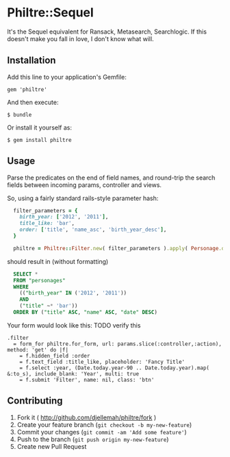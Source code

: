 # Philtre::Sequel

It's the Sequel equivalent for Ransack, Metasearch, Searchlogic. If
this doesn't make you fall in love, I don't know what will.

## Installation

Add this line to your application's Gemfile:

    gem 'philtre'

And then execute:

    $ bundle

Or install it yourself as:

    $ gem install philtre

## Usage

Parse the predicates on the end of field names, and round-trip the
search fields between incoming params, controller and views.

So, using a fairly standard rails-style parameter hash:

``` ruby
  filter_parameters = {
    birth_year: ['2012', '2011'],
    title_like: 'bar',
    order: ['title', 'name_asc', 'birth_year_desc'],
  }

  philtre = Philtre::Filter.new( filter_parameters ).apply( Personage.dataset ).sql
```

should result in (without formatting)

``` SQL
  SELECT *
  FROM "personages"
  WHERE
    (("birth_year" IN ('2012', '2011'))
    AND
    ("title" ~* 'bar'))
  ORDER BY ("title" ASC, "name" ASC, "date" DESC)
```

Your form would look like this:
TODO verify this
``` haml
.filter
  = form_for philtre.for_form, url: params.slice(:controller,:action), method: 'get' do |f|
    = f.hidden_field :order
    = f.text_field :title_like, placeholder: 'Fancy Title'
    = f.select :year, (Date.today.year-90 .. Date.today.year).map( &:to_s), include_blank: 'Year', multi: true
    = f.submit 'Filter', name: nil, class: 'btn'
```

## Contributing

1. Fork it ( http://github.com/djellemah/philtre/fork )
2. Create your feature branch (`git checkout -b my-new-feature`)
3. Commit your changes (`git commit -am 'Add some feature'`)
4. Push to the branch (`git push origin my-new-feature`)
5. Create new Pull Request

